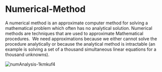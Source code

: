# Numerical-Method
A numerical method is an approximate computer method for solving a mathematical problem which often has no analytical solution.
Numerical methods are techniques that are used to approximate Mathematical procedures.  We need approximations because we either cannot solve the procedure analytically or because the analytical method is intractable (an example is solving a set of a thousand simultaneous linear equations for a thousand unknowns).

![numAnalysis-1kmkuf4](https://user-images.githubusercontent.com/109382325/205492731-23de76b9-3bdc-4bd3-8064-a3b060c12da8.jpg)
